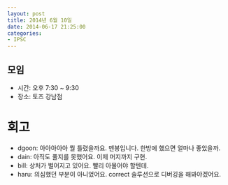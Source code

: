 ```yaml
---
layout: post
title: 2014년 6월 10일
date: 2014-06-17 21:25:00
categories:
- IPSC
---
```


## 모임

* 시간: 오후 7:30 ~ 9:30
* 장소: 토즈 강남점

# 회고

* dgoon: 아아아아아 뭘 틀렸을까요. 멘붕입니다. 한방에 했으면 얼마나 좋았을까.
* dain: 아직도 풀지를 못했어요. 이제 머지까지 구현.
* bill: 상처가 벌어지고 있어요. 빨리 아물어야 할텐데.
* haru: 의심했던 부분이 아니었어요. correct 솔루션으로 디버깅을 해봐야겠어요.

